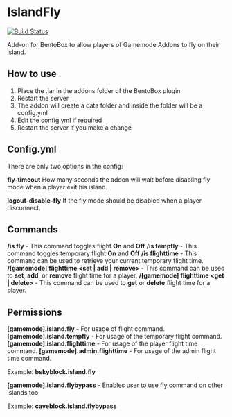 # IslandFly
[![Build Status](https://ci.codemc.org/buildStatus/icon?job=BentoBoxWorld/IslandFly)](https://ci.codemc.org/job/BentoBoxWorld/job/IslandFly/)

Add-on for BentoBox to allow players of Gamemode Addons to fly on their island.

## How to use

1. Place the .jar in the addons folder of the BentoBox plugin
2. Restart the server
3. The addon will create a data folder and inside the folder will be a config.yml
4. Edit the config.yml if required
5. Restart the server if you make a change

## Config.yml

There are only two options in the config:

**fly-timeout**
How many seconds the addon will wait before disabling fly mode when a player exit his island.

**logout-disable-fly**
If the fly mode should be disabled when a player disconnect.

## Commands
**/is fly** - This command toggles flight **On** and **Off**
**/is tempfly** - This command toggles temporary flight **On** and **Off**
**/is flighttime** - This command can be used to retrieve your current temporary flight time.
**/[gamemode] flighttime <set | add | remove> <player name> <time>** - This command can be used to **set**, **add**, or **remove** flight time for a player.
**/[gamemode] flighttime <get | delete> <player name>** - This command can be used to **get** or **delete** flight time for a player.

## Permissions
**[gamemode].island.fly** - For usage of flight command.
**[gamemode].island.tempfly** - For usage of the temporary flight command.
**[gamemode].island.flighttime** - For usage of the player flight time command.
**[gamemode].admin.flighttime** - For usage of the admin flight time command.

Example: 
    **bskyblock.island.fly**

**[gamemode].island.flybypass** - Enables user to use fly command on other islands too


Example:
**caveblock.island.flybypass**
  



